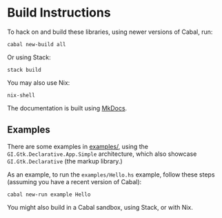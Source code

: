 # Build Instructions

To hack on and build these libraries, using newer versions of Cabal,
run:

```
cabal new-build all
```

Or using Stack:

```
stack build
```

You may also use Nix:

```
nix-shell
```

The documentation is built using [MkDocs](https://www.mkdocs.org/).

## Examples

There are some examples in [examples/](examples/), using the
`GI.Gtk.Declarative.App.Simple` architecture, which also showcase
`GI.Gtk.Declarative` (the markup library.)

As an example, to run the `examples/Hello.hs` example, follow these steps
(assuming you have a recent version of Cabal):

``` shell
cabal new-run example Hello
```

You might also build in a Cabal sandbox, using Stack, or with Nix.
